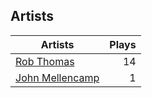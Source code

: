 ## Artists
Artists | Plays 
----- | -----: 
[Rob Thomas](/artists/rob-thomas-41846) | 14
[John Mellencamp](/artists/john-mellencamp-40082) | 1

